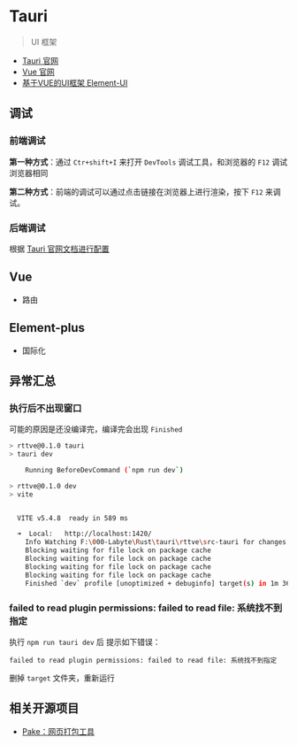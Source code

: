# Tauri

> UI 框架

- [Tauri 官网](https://tauri.app)
- [Vue 官网](https://vuejs.org/)
- [基于VUE的UI框架 Element-UI](https://element-plus.org/zh-CN/guide/installation.html)




## 调试

### 前端调试

**第一种方式**：通过 `Ctr+shift+I` 来打开 `DevTools` 调试工具，和浏览器的 `F12` 调试浏览器相同

**第二种方式**：前端的调试可以通过点击链接在浏览器上进行渲染，按下 `F12` 来调试。

### 后端调试

根据 [Tauri 官网文档进行配置 ](https://tauri.app/zh-cn/develop/debug/vscode/)

## Vue

- 路由

## Element-plus

- 国际化


## 异常汇总
### 执行后不出现窗口

可能的原因是还没编译完，编译完会出现 `Finished`

```bash
> rttve@0.1.0 tauri
> tauri dev

    Running BeforeDevCommand (`npm run dev`)

> rttve@0.1.0 dev
> vite


  VITE v5.4.8  ready in 589 ms

  ➜  Local:   http://localhost:1420/
    Info Watching F:\000-Labyte\Rust\tauri\rttve\src-tauri for changes...
    Blocking waiting for file lock on package cache
    Blocking waiting for file lock on package cache
    Blocking waiting for file lock on package cache
    Blocking waiting for file lock on package cache
    Finished `dev` profile [unoptimized + debuginfo] target(s) in 1m 36s
```

### failed to read plugin permissions: failed to read file: 系统找不到指定

执行 `npm run tauri dev` 后 提示如下错误：

```
failed to read plugin permissions: failed to read file: 系统找不到指定
```

删掉 `target` 文件夹，重新运行


## 相关开源项目

- [Pake：网页打包工具](https://github.com/tw93/Pake)